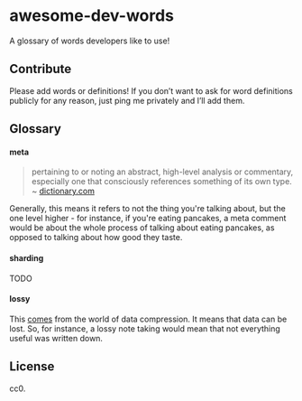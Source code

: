 # awesome-dev-words
A glossary of words developers like to use!

## Contribute

Please add words or definitions! If you don’t want to ask for word definitions publicly for any reason, just ping me privately and I’ll add them.

## Glossary

#### meta

> pertaining to or noting an abstract, high-level analysis or commentary, especially one that consciously references something of its own type.
~ [dictionary.com](http://www.dictionary.com/browse/meta?s=t)

Generally, this means it refers to not the thing you're talking about, but the one level higher - for instance, if you're eating pancakes, a meta comment would be about the whole process of talking about eating pancakes, as opposed to talking about how good they taste. 

#### sharding

TODO

#### lossy

This [comes](https://en.wikipedia.org/wiki/Lossy_compression) from the world of data compression. It means that data can be lost. So, for instance, a lossy note taking would mean that not everything useful was written down.

## License

cc0.
